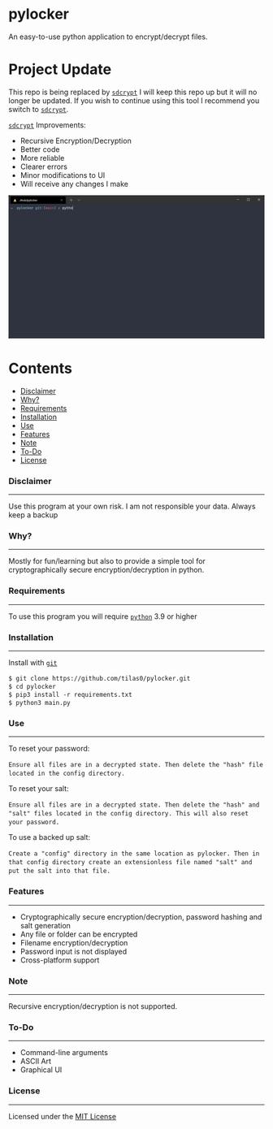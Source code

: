 
# pylocker
An easy-to-use python application to encrypt/decrypt files.

# Project Update

This repo is being replaced by [`sdcrypt`](https://www.github.com/tilas01/sdcrypt) I will keep this repo up but it will no longer be updated. If you wish to continue using this tool I recommend you switch to [`sdcrypt`](https://www.github.com/tilas01/sdcrypt).

[`sdcrypt`](https://www.github.com/tilas01/sdcrypt) Improvements:

* Recursive Encryption/Decryption
* Better code
* More reliable
* Clearer errors
* Minor modifications to UI
* Will receive any changes I make

![pylockerdemo](img/pylockerdemo.gif)

Contents
========

 * [Disclaimer](#Disclaimer)
 * [Why?](#why)
 * [Requirements](#requirements)
 * [Installation](#installation)
 * [Use](#use)
 * [Features](#features)
 * [Note](#note)
 * [To-Do](#to-do)
 * [License](#license)

### Disclaimer
---
Use this program at your own risk. I am not responsible your data. Always keep a backup

### Why?
---
Mostly for fun/learning but also to provide a simple tool for cryptographically secure encryption/decryption in python.

### Requirements
---
To use this program you will require [`python`](https://www.python.org/) 3.9 or higher

### Installation
---
Install with [`git`](https://git-scm.com/)
```
$ git clone https://github.com/tilas0/pylocker.git
$ cd pylocker
$ pip3 install -r requirements.txt
$ python3 main.py
```

### Use
---
To reset your password:

``
Ensure all files are in a decrypted state. Then delete the "hash" file located in the config directory.
``

To reset your salt:

``
Ensure all files are in a decrypted state. Then delete the "hash" and "salt" files located in the config directory. This will also reset your password.
``

To use a backed up salt:

``
Create a "config" directory in the same location as pylocker. Then in that config directory create an extensionless file named "salt" and put the salt into that file.
``


### Features
---
- Cryptographically secure encryption/decryption, password hashing and salt generation
- Any file or folder can be encrypted
- Filename encryption/decryption
- Password input is not displayed
- Cross-platform support

### Note
---
Recursive encryption/decryption is not supported.

### To-Do
---
- Command-line arguments
- ASCII Art
- Graphical UI

### License
---
Licensed under the [MIT License](LICENSE)